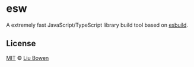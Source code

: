 # esw

A extremely fast JavaScript/TypeScript library build tool based on [esbuild](https://github.com/evanw/esbuild).

## License

[MIT](./LICENSE) © [Liu Bowen](https://github.com/lbwa)
